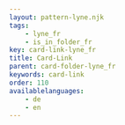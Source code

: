 ```yaml
---
layout: pattern-lyne.njk
tags: 
    - lyne_fr
    - is_in_folder_fr
key: card-link-lyne_fr
title: Card-Link
parent: card-folder-lyne_fr
keywords: card-link
order: 110
availablelanguages: 
    - de
    - en
---
```

